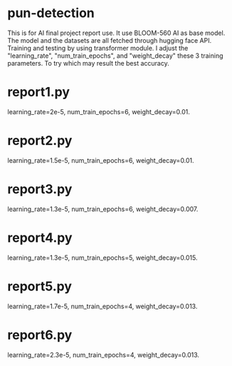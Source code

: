 # pun-detection
This is for AI final project report use.
It use BLOOM-560 AI as base model.
The model and the datasets are all fetched through hugging face API. Training and testing by using transformer module.
I adjust the "learning_rate", "num_train_epochs", and "weight_decay" these 3 training parameters.
To try which may result the best accuracy.

# report1.py
learning_rate=2e-5, num_train_epochs=6, weight_decay=0.01.

# report2.py
learning_rate=1.5e-5, num_train_epochs=6, weight_decay=0.01.

# report3.py
learning_rate=1.3e-5, num_train_epochs=6, weight_decay=0.007.

# report4.py
learning_rate=1.3e-5, num_train_epochs=5, weight_decay=0.015.

# report5.py
learning_rate=1.7e-5, num_train_epochs=4, weight_decay=0.013.

# report6.py
learning_rate=2.3e-5, num_train_epochs=4, weight_decay=0.013.
